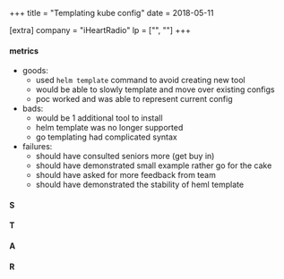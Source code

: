 +++
title = "Templating kube config"
date = 2018-05-11

[extra]
company = "iHeartRadio"
lp = ["", ""]
+++

#### metrics
- goods:
  - used `helm template` command to avoid creating new tool
  - would be able to slowly template and move over existing configs
  - poc worked and was able to represent current config
- bads:
  - would be 1 additional tool to install
  - helm template was no longer supported
  - go templating had complicated syntax
- failures:
  - should have consulted seniors more (get buy in)
  - should have demonstrated small example rather go for the cake
  - should have asked for more feedback from team
  - should have demonstrated the stability of heml template

#### S

#### T

#### A

#### R

